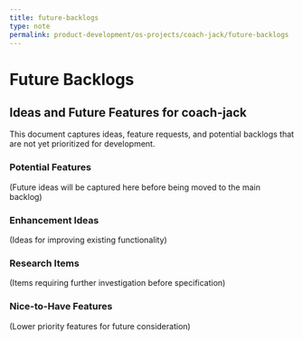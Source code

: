 ```yaml
---
title: future-backlogs
type: note
permalink: product-development/os-projects/coach-jack/future-backlogs
---
```


# Future Backlogs

## Ideas and Future Features for coach-jack

This document captures ideas, feature requests, and potential backlogs that are not yet prioritized for development.

### Potential Features
(Future ideas will be captured here before being moved to the main backlog)

### Enhancement Ideas
(Ideas for improving existing functionality)

### Research Items
(Items requiring further investigation before specification)

### Nice-to-Have Features
(Lower priority features for future consideration)